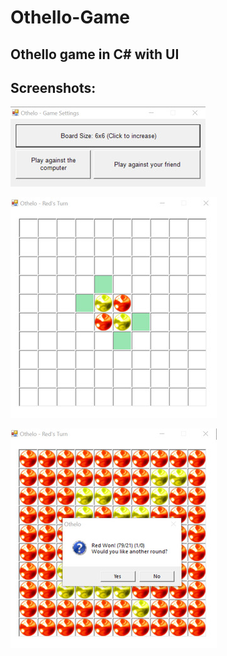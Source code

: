 # Othello-Game
## Othello game in C# with UI
## Screenshots:
![alt text](https://github.com/menaov/Othello-Game/blob/master/Screenshots/o1.jpg "screenshot")

![alt text](https://github.com/menaov/Othello-Game/blob/master/Screenshots/o2.jpg "screenshot")

![alt text](https://github.com/menaov/Othello-Game/blob/master/Screenshots/o3.jpg "screenshot")
